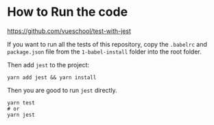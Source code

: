 # How to Run the code

https://github.com/vueschool/test-with-jest

If you want to run all the tests of this repository,
copy the `.babelrc` and `package.json` file from the `1-babel-install` folder into the root folder.

Then add `jest` to the project:

```
yarn add jest && yarn install
```

Then you are good to run `jest` directly.

```
yarn test
# or
yarn jest
```
